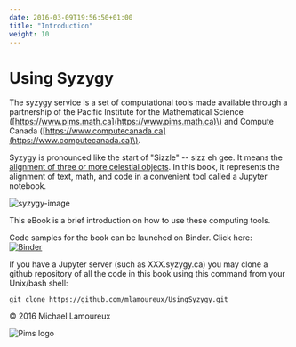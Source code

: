 ```yaml
---
date: 2016-03-09T19:56:50+01:00
title: "Introduction"
weight: 10
---
```


# Using Syzygy

The syzygy service is a set of computational tools made available through a partnership of the Pacific Institute for the Mathematical Science \([https://www.pims.math.ca](https://www.pims.math.ca)\) and Compute Canada \([https://www.computecanada.ca](https://www.computecanada.ca)\).

Syzygy is pronounced like the start of "Sizzle" -- sizz eh gee. It means the [alignment of three or more celestial objects](http://www.nytimes.com/1981/03/31/science/science-watch-a-really-big-syzygy.html). In this book, it represents the alignment of text, math, and code in a convenient tool called a Jupyter notebook.

![syzygy-image](https://upload.wikimedia.org/wikipedia/commons/c/c2/Three_Planets_Dance_Over_La_Silla.jpg)

This eBook is a brief introduction on how to use these computing tools.

Code samples for the book can be launched on Binder. Click here:  
[![Binder](http://mybinder.org/badge.svg)](http://mybinder.org:/repo/mlamoureux/usingsyzygy)

If you have a Jupyter server \(such as XXX.syzygy.ca\) you may clone a github repository of all the code in this book using this command from your Unix/bash shell:

```
git clone https://github.com/mlamoureux/UsingSyzygy.git
```
&copy; 2016 Michael Lamoureux

![Pims logo](http://media.pims.math.ca/logos/webhorizfulllarge.png)
